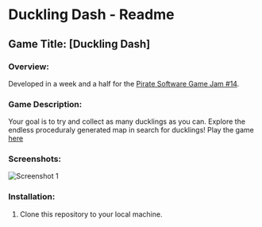 # Duckling Dash - Readme

## Game Title: [Duckling Dash]

### Overview:
Developed in a week and a half for the [Pirate Software Game Jam #14](https://itch.io/jam/pirate).

### Game Description:
Your goal is to try and collect as many ducklings as you can. Explore the endless proceduraly generated map in search for ducklings!
Play the game [here](https://johnnyfriend.itch.io/dukcy-test)

### Screenshots:

![Screenshot 1](Screenshots/screenshot1.png)

### Installation:
1. Clone this repository to your local machine.
